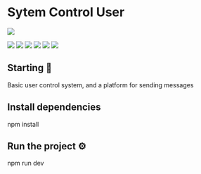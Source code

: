  #        Sytem Control User


![](https://daleseo.gitbooks.io/mongo-express-course/content/assets/logo.jpg)

![](https://img.shields.io/github/stars/pandao/editor.md.svg) ![](https://img.shields.io/github/forks/pandao/editor.md.svg) ![](https://img.shields.io/github/tag/pandao/editor.md.svg) ![](https://img.shields.io/github/release/pandao/editor.md.svg) ![](https://img.shields.io/github/issues/pandao/editor.md.svg) ![](https://img.shields.io/bower/v/editor.md.svg)


## Starting 🚀
Basic user control system, and a platform for sending
messages

## Install dependencies
npm install

## Run the project ⚙️
npm run dev 



